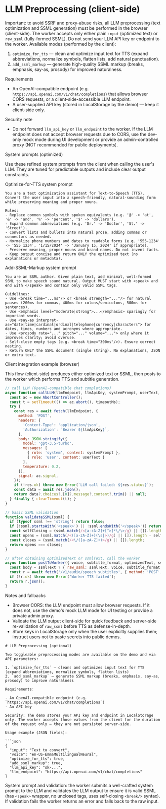 # LLM Preprocessing (client-side)

Important: to avoid SSRF and proxy-abuse risks, all LLM preprocessing (text optimization and SSML generation) must be performed in the browser (client-side). The worker accepts only either plain `input` (optimized text) or `raw_ssml` (fully-formed SSML). Do not send your LLM API key or endpoint to the worker.
Available modes (performed by the client):

1. `optimize_for_tts` — clean and optimize input text for TTS (expand abbreviations, normalize symbols, flatten lists, add natural punctuation).
2. `add_ssml_markup` — generate high-quality SSML markup (breaks, emphasis, say-as, prosody) for improved naturalness.

Requirements

- An OpenAI-compatible endpoint (e.g. `https://api.openai.com/v1/chat/completions`) that allows browser CORS requests, or a client-side-accessible LLM endpoint.
- A user-supplied API key (stored in LocalStorage by the demo) — keep it client-side only.

Security note

- Do not forward `llm_api_key` or `llm_endpoint` to the worker. If the LLM endpoint does not accept browser requests due to CORS, use the dev-only mock mode during UI development or provide an admin-controlled proxy (NOT recommended for public deployments).

System prompts (optimized)

Use these refined system prompts from the client when calling the user's LLM. They are tuned for predictable outputs and include clear output constraints.

Optimize-for-TTS system prompt

```text
You are a text optimization assistant for Text-to-Speech (TTS). Convert the user input into a speech-friendly, natural-sounding form while preserving meaning and proper nouns.

Rules:
- Replace common symbols with spoken equivalents (e.g. '@' -> 'at', '&' -> 'and', '%' -> 'percent', '$' -> 'dollars').
- Expand common abbreviations (e.g. 'Dr.' -> 'Doctor', 'St.' -> 'Street').
- Convert lists and bullets into natural prose, adding commas or connectors as needed.
- Normalize phone numbers and dates to readable forms (e.g. '555-1234' -> '555 1234', '1/15/2024' -> 'January 15, 2024' if appropriate).
- Preserve meaning, proper nouns and brand names. Do not invent facts.
- Keep output concise and return ONLY the optimized text (no explanations or metadata).
```

Add-SSML-Markup system prompt

```text
You are an SSML author. Given plain text, add minimal, well-formed SSML to make speech sound natural. Output MUST start with <speak> and end with </speak> and contain only valid SSML tags.

Guidelines:
- Use <break time="...ms"/> or <break strength="..."/> for natural pauses (200ms for commas, 400ms for colons/semicolons, 500ms for sentences).
- Use <emphasis level="moderate|strong">...</emphasis> sparingly for important words.
- Use <say-as interpret-as="date|time|cardinal|ordinal|telephone|currency|characters"> for dates, times, numbers and acronyms where appropriate.
- Use <prosody rate="..." pitch="..." volume="..."> only where it improves clarity; avoid overuse.
- Self-close empty tags (e.g. <break time="300ms"/>). Ensure correct nesting.
- Return ONLY the SSML document (single string). No explanations, JSON or extra text.
```

Client integration example (browser)

This flow (client-side) produces either optimized text or SSML, then posts to the worker which performs TTS and subtitle generation.

```javascript
// call LLM (OpenAI-compatible chat completions)
async function callLLM(llmEndpoint, llmApiKey, systemPrompt, userText, timeoutMs = 15000) {
  const ac = new AbortController();
  const t = setTimeout(() => ac.abort(), timeoutMs);
  try {
    const res = await fetch(llmEndpoint, {
      method: 'POST',
      headers: {
        'Content-Type': 'application/json',
        'Authorization': `Bearer ${llmApiKey}`,
      },
      body: JSON.stringify({
        model: 'gpt-3.5-turbo',
        messages: [
          { role: 'system', content: systemPrompt },
          { role: 'user', content: userText }
        ],
        temperature: 0.2,
      }),
      signal: ac.signal,
    });
    if (!res.ok) throw new Error(`LLM call failed: ${res.status}`);
    const data = await res.json();
    return data?.choices?.[0]?.message?.content?.trim() || null;
  } finally { clearTimeout(t); }
}

// basic SSML validation
function validateSSML(ssml) {
  if (typeof ssml !== 'string') return false;
  if (!ssml.startsWith('<speak>') || !ssml.endsWith('</speak>')) return false;
  const selfClosing = (ssml.match(/<[a-zA-Z]+[^>]*\/\>/g) || []).length;
  const opens = (ssml.match(/<([a-zA-Z]+)(\s|>)/g) || []).length - selfClosing;
  const closes = (ssml.match(/<\/([a-zA-Z]+)>/g) || []).length;
  return opens === closes;
}

// after obtaining optimizedText or ssmlText, call the worker
async function postToWorker({ voice, subtitle_format, optimizedText, ssmlText }) {
  const body = ssmlText ? { raw_ssml: ssmlText, voice, subtitle_format } : { input: optimizedText, voice, subtitle_format };
  const r = await fetch('/v1/audio/speech_subtitles', { method: 'POST', headers: { 'Content-Type': 'application/json' }, body: JSON.stringify(body) });
  if (!r.ok) throw new Error('Worker TTS failed');
  return r.json();
}
```

Notes and fallbacks

- Browser CORS: the LLM endpoint must allow browser requests. If it does not, use the demo's mock LLM mode for UI testing or provide a private admin proxy.
- Validate the LLM output client-side for quick feedback and server-side re-validation of `raw_ssml` before TTS as defense-in-depth.
- Store keys in LocalStorage only when the user explicitly supplies them; instruct users not to paste secrets into public demos.

```text
# LLM Preprocessing (optional)

Two toggleable preprocessing modes are available on the demo and via API parameters:

1. `optimize_for_tts` — cleans and optimizes input text for TTS (expand abbreviations, normalize symbols, flatten lists)
2. `add_ssml_markup` — generate SSML markup (breaks, emphasis, say-as, prosody) to improve naturalness

Requirements:

- An OpenAI-compatible endpoint (e.g. `https://api.openai.com/v1/chat/completions`)
- An API key

Security: The demo stores your API key and endpoint in LocalStorage only. The worker accepts those values from the client for the duration of the request only — they are not persisted server-side.

Usage example (JSON fields):

```json
{
  "input": "Text to convert",
  "voice": "en-US-EmmaMultilingualNeural",
  "optimize_for_tts": true,
  "add_ssml_markup": true,
  "llm_api_key": "sk-...",
  "llm_endpoint": "https://api.openai.com/v1/chat/completions"
}
```

System prompt and validation: the worker submits a well-crafted system prompt to the LLM and validates the LLM output to ensure it is valid SSML (has `<speak>` wrapper, no unclosed tags, uses self-closing `<break/>` syntax). If validation fails the worker returns an error and falls back to the raw input.
